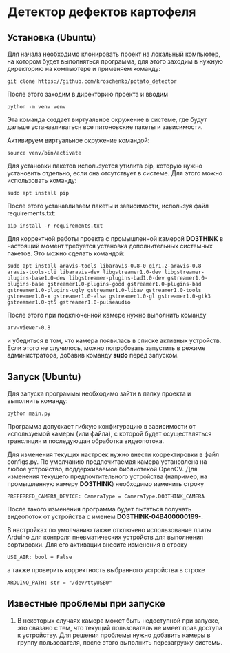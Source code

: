 # Детектор дефектов картофеля

## Установка (Ubuntu)

Для начала необходимо клонировать проект на локальный компьютер, на котором будет
выполняться программа, для этого заходим в нужную директорию  на компьютере и
применяем команду:

``
    git clone https://github.com/kroschenko/potato_detector
``

После этого заходим в директорию проекта и вводим

``
    python -m venv venv
``

Эта команда создает виртуальное окружение в системе, где будут дальше устанавливаться
все питоновские пакеты и зависимости.

Активируем виртуальное окружение командой:

``
    source venv/bin/activate
``

Для установки пакетов используется утилита pip, которую нужно установить отдельно,
если она отсутствует в системе. Для этого можно использовать команду:

``
    sudo apt install pip
``

После этого устанавливаем пакеты и зависимости, используя файл requirements.txt:

``
    pip install -r requirements.txt
``

Для корректной работы проекта с промышленной камерой **DO3THINK** в настоящий момент
требуется установка дополнительных системных пакетов. Это можно сделать командой:

``
    sudo apt install aravis-tools libaravis-0.8-0 gir1.2-aravis-0.8 aravis-tools-cli libaravis-dev libgstreamer1.0-dev libgstreamer-plugins-base1.0-dev libgstreamer-plugins-bad1.0-dev gstreamer1.0-plugins-base gstreamer1.0-plugins-good gstreamer1.0-plugins-bad gstreamer1.0-plugins-ugly gstreamer1.0-libav gstreamer1.0-tools gstreamer1.0-x gstreamer1.0-alsa gstreamer1.0-gl gstreamer1.0-gtk3 gstreamer1.0-qt5 gstreamer1.0-pulseaudio
``

После этого при подключенной камере нужно выполнить команду

``
    arv-viewer-0.8 
``

и убедиться в том, что камера появилась в списке активных устройств. Если этого не
случилось, можно попробовать запустить в режиме администратора, добавив команду 
**sudo** перед запуском.

## Запуск (Ubuntu)

Для запуска программы необходимо зайти в папку проекта и выполнить команду:

``
    python main.py
``

Программа допускает гибкую конфигурацию в зависимости от используемой камеры (или файла),
с которой будет осуществляться трансляция и последующая обработка видеопотока.

Для изменения текущих настроек нужно внести корректировки в файл configs.py.
По умолчанию предпочитаемая камера установлена на любое устройство, поддерживаемое 
библиотекой OpenCV.
Для изменения текущего предпочтительного устройства (например, на промышленную камеру
**DO3THINK**) необходимо изменить строку

``
    PREFERRED_CAMERA_DEVICE: CameraType = CameraType.DO3THINK_CAMERA
``

После такого изменения программа будет пытаться получать видеопоток от устройства
с именем **DO3THINK-04B400000199-**.

В настройках по умолчанию также отключено использование платы Arduino для контроля
пневматических устройств для выполнения сортировки.
Для его активации внесите изменения в строку

``
    USE_AIR: bool = False
``

а также проверить корректность выбранного устройства в строке 

``
    ARDUINO_PATH: str = "/dev/ttyUSB0"
``

## Известные проблемы при запуске
1. В некоторых случаях камера может быть недоступной при запуске, это связано с тем,
что текущий пользователь не имеет прав доступа к устройству. Для решения проблемы
нужно добавить камеры в группу пользователя, после этого выполнить перезагрузку
системы.

